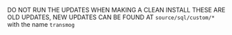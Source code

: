 DO NOT RUN THE UPDATES WHEN MAKING A CLEAN INSTALL
THESE ARE OLD UPDATES, NEW UPDATES CAN BE FOUND AT `source/sql/custom/*` with the name `transmog`